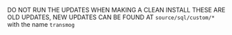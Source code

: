 DO NOT RUN THE UPDATES WHEN MAKING A CLEAN INSTALL
THESE ARE OLD UPDATES, NEW UPDATES CAN BE FOUND AT `source/sql/custom/*` with the name `transmog`